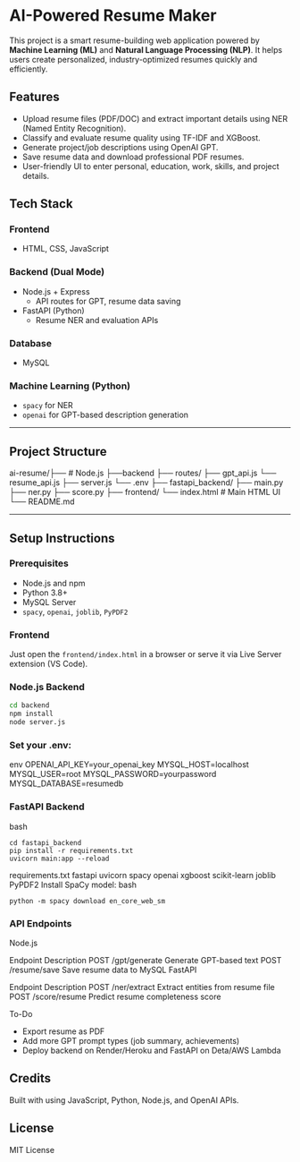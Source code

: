# AI-Powered Resume Maker

This project is a smart resume-building web application powered by **Machine Learning (ML)** and **Natural Language Processing (NLP)**. It helps users create personalized, industry-optimized resumes quickly and efficiently.

## Features

- Upload resume files (PDF/DOC) and extract important details using NER (Named Entity Recognition).
- Classify and evaluate resume quality using TF-IDF and XGBoost.
- Generate project/job descriptions using OpenAI GPT.
- Save resume data and download professional PDF resumes.
- User-friendly UI to enter personal, education, work, skills, and project details.

## Tech Stack

### Frontend
- HTML, CSS, JavaScript

### Backend (Dual Mode)
- Node.js + Express
  - API routes for GPT, resume data saving
- FastAPI (Python)
  - Resume NER and evaluation APIs

### Database
- MySQL

### Machine Learning (Python)
- `spacy` for NER
- `openai` for GPT-based description generation

---

## Project Structure
ai-resume/├──  # Node.js 
          ├──backend ├── routes/ ├── gpt_api.js 
                                 └── resume_api.js 
          ├── server.js 
          └── .env 
          ├── fastapi_backend/ ├── main.py 
                               ├── ner.py 
                               ├── score.py 
          ├── frontend/ 
          └── index.html # Main HTML UI 
          └── README.md


---

## Setup Instructions

### Prerequisites

- Node.js and npm
- Python 3.8+
- MySQL Server
- `spacy`, `openai`, `joblib`, `PyPDF2`

### Frontend

Just open the `frontend/index.html` in a browser or serve it via Live Server extension (VS Code).

### Node.js Backend

```bash
cd backend
npm install
node server.js
```

### Set your .env:
env
OPENAI_API_KEY=your_openai_key
MYSQL_HOST=localhost
MYSQL_USER=root
MYSQL_PASSWORD=yourpassword
MYSQL_DATABASE=resumedb

### FastAPI Backend
bash
```
cd fastapi_backend
pip install -r requirements.txt
uvicorn main:app --reload
```
requirements.txt
fastapi
uvicorn
spacy
openai
xgboost
scikit-learn
joblib
PyPDF2
Install SpaCy model:
bash
```
python -m spacy download en_core_web_sm
```
### API Endpoints
Node.js

Endpoint	Description
POST /gpt/generate	Generate GPT-based text
POST /resume/save	Save resume data to MySQL
FastAPI

Endpoint	Description
POST /ner/extract	Extract entities from resume file
POST /score/resume	Predict resume completeness score

To-Do
 - Export resume as PDF
 - Add more GPT prompt types (job summary, achievements)
 - Deploy backend on Render/Heroku and FastAPI on Deta/AWS Lambda

## Credits
Built with using JavaScript, Python, Node.js, and OpenAI APIs.

## License
MIT License








